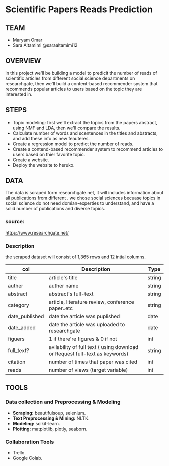 # Scientific Papers Reads Prediction


## TEAM
- Maryam Omar 
- Sara Altamimi @saraaltamimi12

## OVERVIEW
in this project we'll be building a model to predicit the number of reads of scientific articles from different social science departments on researchgate, then we'll build a content-based recommender system that recommends popular articles to users based on the topic they are interested in. 

## STEPS
- Topic modeling: first we'll extract the topics from the papers abstract, using NMF and LDA, then we'll compare the results.
- Calculate number of words and scentences in the titles and abstracts, and add these info as new feauteres.
- Create a regression model to predict the number of reads.
- Create a contend-based recommender system to recommend articles to users based on thier favorite topic.
- Create a website.
- Deploy the website to heruko.


## DATA
The data is scraped form researchgate.net, it will includes information about all publications from  different . we chose social sciences becuase topics in social science do not need domian-experties to understand, and have a solid number of publications and diverse topics. 

### source:
https://www.researchgate.net/

### Description 
the scraped dataset will consist of 1,365 rows and 12 intial columns.

| col | Description | Type |
| --- | --- | --- |
| title | article's title | string 
| auther| auther name | string 
| abstract | abstract's full-text  | string
| category| article, literature review, conference paper..etc | string
| date_published | date the article was puplished | date
| date_added | date the article was uploaded to researchgate | date
| figuers | 1 if there're figures & 0 if not | int
| full_text? | avilability of full text ( using download or Request full-text as keywords) | string
| citation | number of times that paper was cited | int
| reads | number of views (target variable)| int



## TOOLS  

### Data collection and Preprocessing & Modeling  
- **Scraping:** beautifulsoup, selenium. 
- **Text Preprocessing & Mining:** NLTK.
- **Modeling:** scikit-learn.
- **Plotting:** matplotlib, plotly, seaborn.

### Collaboration Tools
- Trello.
- Google Colab.
